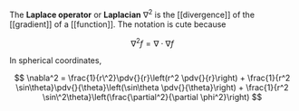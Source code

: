 The **Laplace operator** or **Laplacian** $\nabla^2$ is the [[divergence]] of the [[gradient]] of a [[function]]. The notation is cute because

$$
\nabla^2 f = \nabla\cdot\nabla f
$$

In spherical coordinates,

$$
\nabla^2 = \frac{1}{r\^2}\pdv{}{r}\left(r^2 \pdv{}{r}\right) + \frac{1}{r^2 \sin\theta}\pdv{}{\theta}\left(\sin\theta \pdv{}{\theta}\right) + \frac{1}{r^2 \sin\^2\theta}\left(\frac{\partial^2}{\partial \phi^2}\right)
$$
